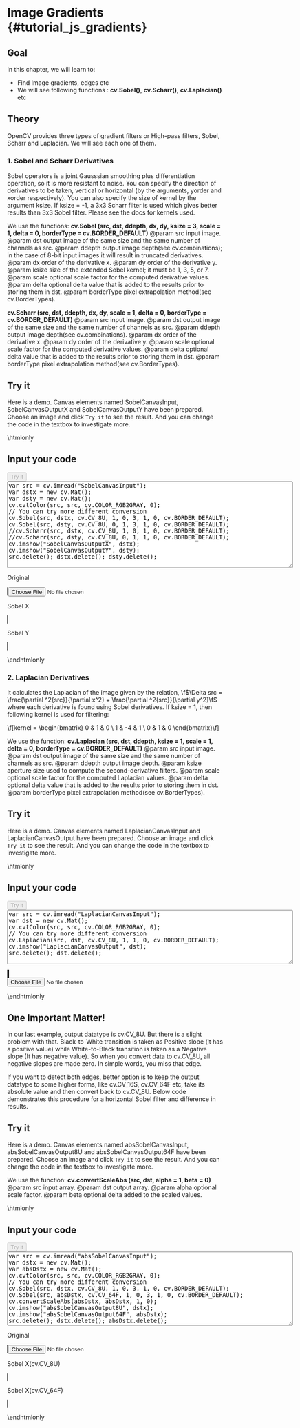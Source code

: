 Image Gradients {#tutorial_js_gradients}
===============

Goal
----

In this chapter, we will learn to:

-   Find Image gradients, edges etc
-   We will see following functions : **cv.Sobel()**, **cv.Scharr()**, **cv.Laplacian()** etc

Theory
------

OpenCV provides three types of gradient filters or High-pass filters, Sobel, Scharr and Laplacian.
We will see each one of them.

### 1. Sobel and Scharr Derivatives

Sobel operators is a joint Gausssian smoothing plus differentiation operation, so it is more
resistant to noise. You can specify the direction of derivatives to be taken, vertical or horizontal
(by the arguments, yorder and xorder respectively). You can also specify the size of kernel by the
argument ksize. If ksize = -1, a 3x3 Scharr filter is used which gives better results than 3x3 Sobel
filter. Please see the docs for kernels used.

We use the functions: **cv.Sobel (src, dst, ddepth, dx, dy, ksize = 3, scale = 1, delta = 0, borderType = cv.BORDER_DEFAULT)** 
@param src         input image.
@param dst         output image of the same size and the same number of channels as src.
@param ddepth      output image depth(see cv.combinations); in the case of 8-bit input images it will result in truncated derivatives.
@param dx          order of the derivative x.
@param dy          order of the derivative y.
@param ksize       size of the extended Sobel kernel; it must be 1, 3, 5, or 7.
@param scale       optional scale factor for the computed derivative values.
@param delta       optional delta value that is added to the results prior to storing them in dst.
@param borderType  pixel extrapolation method(see cv.BorderTypes).

**cv.Scharr (src, dst, ddepth, dx, dy, scale = 1, delta = 0, borderType = cv.BORDER_DEFAULT)** 
@param src         input image.
@param dst         output image of the same size and the same number of channels as src.
@param ddepth      output image depth(see cv.combinations).
@param dx          order of the derivative x.
@param dy          order of the derivative y.
@param scale       optional scale factor for the computed derivative values.
@param delta       optional delta value that is added to the results prior to storing them in dst.
@param borderType  pixel extrapolation method(see cv.BorderTypes).

Try it
------

Here is a demo. Canvas elements named SobelCanvasInput, SobelCanvasOutputX and SobelCanvasOutputY have been prepared. Choose an image and
click `Try it` to see the result. And you can change the code in the textbox to investigate more.

\htmlonly
<!DOCTYPE html>
<head>
<style>
canvas {
    border: 1px solid black;
}
.err {
    color: red;
}
</style>
</head>
<body>
<div id="SobelCodeArea">
<h2>Input your code</h2>
<button id="SobelTryIt" disabled="true" onclick="SobelExecuteCode()">Try it</button><br>
<textarea rows="13" cols="80" id="SobelTestCode" spellcheck="false">
var src = cv.imread("SobelCanvasInput");
var dstx = new cv.Mat();
var dsty = new cv.Mat();
cv.cvtColor(src, src, cv.COLOR_RGB2GRAY, 0);
// You can try more different conversion
cv.Sobel(src, dstx, cv.CV_8U, 1, 0, 3, 1, 0, cv.BORDER_DEFAULT);
cv.Sobel(src, dsty, cv.CV_8U, 0, 1, 3, 1, 0, cv.BORDER_DEFAULT);
//cv.Scharr(src, dstx, cv.CV_8U, 1, 0, 1, 0, cv.BORDER_DEFAULT);
//cv.Scharr(src, dsty, cv.CV_8U, 0, 1, 1, 0, cv.BORDER_DEFAULT);
cv.imshow("SobelCanvasOutputX", dstx);
cv.imshow("SobelCanvasOutputY", dsty); 
src.delete(); dstx.delete(); dsty.delete();
</textarea>
<p class="err" id="SobelErr"></p>
</div>
<div id="SobelShowcase">
    <div>
        <p>Original</p>
        <canvas id="SobelCanvasInput"></canvas>
        <input type="file" id="SobelInput" name="file" />
    </div>       
    <div>
        <p>Sobel X</p>
        <canvas id="SobelCanvasOutputX"></canvas>
    </div>
    <div>
        <p>Sobel Y</p>
        <canvas id="SobelCanvasOutputY"></canvas>
    </div>
</div>
<script src="utils.js"></script>
<script async src="opencv.js" id="opencvjs"></script>
<script>
function SobelExecuteCode() {
    var SobelText = document.getElementById("SobelTestCode").value;
    try {
        eval(SobelText);
        document.getElementById("SobelErr").innerHTML = " ";
    } catch(err) {
        document.getElementById("SobelErr").innerHTML = err;
    }
}

loadImageToCanvas("lena.jpg", "SobelCanvasInput");
var SobelInputElement = document.getElementById("SobelInput");
SobelInputElement.addEventListener("change", SobelHandleFiles, false);
function SobelHandleFiles(e) {
    var SobelUrl = URL.createObjectURL(e.target.files[0]);
    loadImageToCanvas(SobelUrl, "SobelCanvasInput");
}
</script>
</body>
\endhtmlonly

### 2. Laplacian Derivatives

It calculates the Laplacian of the image given by the relation,
\f$\Delta src = \frac{\partial ^2{src}}{\partial x^2} + \frac{\partial ^2{src}}{\partial y^2}\f$ where
each derivative is found using Sobel derivatives. If ksize = 1, then following kernel is used for
filtering:

\f[kernel = \begin{bmatrix} 0 & 1 & 0 \\ 1 & -4 & 1 \\ 0 & 1 & 0  \end{bmatrix}\f]

We use the function: **cv.Laplacian (src, dst, ddepth, ksize = 1, scale = 1, delta = 0, borderType = cv.BORDER_DEFAULT)** 
@param src         input image.
@param dst         output image of the same size and the same number of channels as src.
@param ddepth      output image depth.
@param ksize       aperture size used to compute the second-derivative filters.
@param scale       optional scale factor for the computed Laplacian values.
@param delta       optional delta value that is added to the results prior to storing them in dst.
@param borderType  pixel extrapolation method(see cv.BorderTypes).

Try it
------

Here is a demo. Canvas elements named LaplacianCanvasInput and LaplacianCanvasOutput have been prepared. Choose an image and
click `Try it` to see the result. And you can change the code in the textbox to investigate more.

\htmlonly
<!DOCTYPE html>
<head>
<style>
canvas {
    border: 1px solid black;
}
</style>
</head>
<body>
<div id="LaplacianCodeArea">
<h2>Input your code</h2>
<button id="LaplacianTryIt" disabled="true" onclick="LaplacianExecuteCode()">Try it</button><br>
<textarea rows="8" cols="80" id="LaplacianTestCode" spellcheck="false">
var src = cv.imread("LaplacianCanvasInput");
var dst = new cv.Mat();
cv.cvtColor(src, src, cv.COLOR_RGB2GRAY, 0);
// You can try more different conversion
cv.Laplacian(src, dst, cv.CV_8U, 1, 1, 0, cv.BORDER_DEFAULT);
cv.imshow("LaplacianCanvasOutput", dst);
src.delete(); dst.delete();
</textarea>
<p class="err" id="LaplacianErr"></p>
</div>
<div id="LaplacianShowcase">
    <div>
        <canvas id="LaplacianCanvasInput"></canvas>
        <canvas id="LaplacianCanvasOutput"></canvas>
    </div>
    <input type="file" id="LaplacianInput" name="file" />
</div>
<script>
function LaplacianExecuteCode() {
    var LaplacianText = document.getElementById("LaplacianTestCode").value;
    try {
        eval(LaplacianText);
        document.getElementById("LaplacianErr").innerHTML = " ";
    } catch(err) {
        document.getElementById("LaplacianErr").innerHTML = err;
    }
}

loadImageToCanvas("lena.jpg", "LaplacianCanvasInput");
var LaplacianInputElement = document.getElementById("LaplacianInput");
LaplacianInputElement.addEventListener("change", LaplacianHandleFiles, false);
function LaplacianHandleFiles(e) {
    var LaplacianUrl = URL.createObjectURL(e.target.files[0]);
    loadImageToCanvas(LaplacianUrl, "LaplacianCanvasInput");
}
</script>
</body>
\endhtmlonly

One Important Matter!
---------------------

In our last example, output datatype is cv.CV_8U. But there is a slight problem with
that. Black-to-White transition is taken as Positive slope (it has a positive value) while
White-to-Black transition is taken as a Negative slope (It has negative value). So when you convert
data to cv.CV_8U, all negative slopes are made zero. In simple words, you miss that edge.

If you want to detect both edges, better option is to keep the output datatype to some higher forms,
like cv.CV_16S, cv.CV_64F etc, take its absolute value and then convert back to cv.CV_8U.
Below code demonstrates this procedure for a horizontal Sobel filter and difference in results.

Try it
------

Here is a demo. Canvas elements named absSobelCanvasInput, absSobelCanvasOutput8U and absSobelCanvasOutput64F have been prepared. Choose an image and
click `Try it` to see the result. And you can change the code in the textbox to investigate more.

We use the function: **cv.convertScaleAbs (src, dst, alpha = 1, beta = 0)** 
@param src     input array.
@param dst     output array.
@param alpha   optional scale factor.
@param beta    optional delta added to the scaled values.

\htmlonly
<!DOCTYPE html>
<head>
<style>
canvas {
    border: 1px solid black;
}
</style>
</head>
<body>
<div id="absSobelCodeArea">
<h2>Input your code</h2>
<button id="absSobelTryIt" disabled="true" onclick="absSobelExecuteCode()">Try it</button><br>
<textarea rows="11" cols="80" id="absSobelTestCode" spellcheck="false">
var src = cv.imread("absSobelCanvasInput");
var dstx = new cv.Mat();
var absDstx = new cv.Mat();
cv.cvtColor(src, src, cv.COLOR_RGB2GRAY, 0);
// You can try more different conversion
cv.Sobel(src, dstx, cv.CV_8U, 1, 0, 3, 1, 0, cv.BORDER_DEFAULT);
cv.Sobel(src, absDstx, cv.CV_64F, 1, 0, 3, 1, 0, cv.BORDER_DEFAULT);
cv.convertScaleAbs(absDstx, absDstx, 1, 0);
cv.imshow("absSobelCanvasOutput8U", dstx);
cv.imshow("absSobelCanvasOutput64F", absDstx); 
src.delete(); dstx.delete(); absDstx.delete();
</textarea>
<p class="err" id="absSobelErr"></p>
</div>
<div id="absSobelShowcase">
    <div>
        <p>Original</p>
        <canvas id="absSobelCanvasInput"></canvas>
        <input type="file" id="absSobelInput" name="file" />
    </div>       
    <div>
        <p>Sobel X(cv.CV_8U)</p>
        <canvas id="absSobelCanvasOutput8U"></canvas>
    </div>
    <div>
        <p>Sobel X(cv.CV_64F)</p>
        <canvas id="absSobelCanvasOutput64F"></canvas>
    </div>
</div>
<script>
function absSobelExecuteCode() {
    var absSobelText = document.getElementById("absSobelTestCode").value;
    try {
        eval(absSobelText);
        document.getElementById("absSobelErr").innerHTML = " ";
    } catch(err) {
        document.getElementById("absSobelErr").innerHTML = err;
    }
}

loadImageToCanvas("LinuxLogo.jpg", "absSobelCanvasInput");
var absSobelInputElement = document.getElementById("absSobelInput");
absSobelInputElement.addEventListener("change", absSobelHandleFiles, false);
function absSobelHandleFiles(e) {
    var absSobelUrl = URL.createObjectURL(e.target.files[0]);
    loadImageToCanvas(absSobelUrl, "absSobelCanvasInput");
}

function onReady() {
    document.getElementById("SobelTryIt").disabled = false;
    document.getElementById("LaplacianTryIt").disabled = false;
    document.getElementById("absSobelTryIt").disabled = false;
}
if (typeof cv !== 'undefined') {
    onReady();
} else {
    document.getElementById("opencvjs").onload = onReady;
}
</script>
</body>
\endhtmlonly
